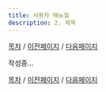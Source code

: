 ```yaml
---
title: 사용자 매뉴얼
description: 2. 제목
---
```


[목차](UserManual.md) / [이전페이지](UserManual1.md) / [다음페이지](UserManual3.md)

작성중...

[목차](UserManual.md) / [이전페이지](UserManual1.md) / [다음페이지](UserManual3.md)